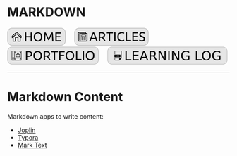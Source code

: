 # MARKDOWN

[![HOME](img/button_home.png)](https://github.com/mmmarceleza/My-Learning-Tracker#marcelos-learning-tracker) &nbsp; &nbsp; [![MY ARTICLES](img/button_article.png)](https://github.com/mmmarceleza/My-Learning-Tracker/blob/master/content/my-articles.md#my-articles) &nbsp; &nbsp; [![PORTFOLIO](img/button_portfolio.png)](https://github.com/mmmarceleza/My-Learning-Tracker/blob/master/content/portfolio.md#portfolio) &nbsp; &nbsp; [![LEARNING LOG](img/button_log.png)](https://github.com/mmmarceleza/My-Learning-Tracker/blob/master/content/learning-log.md#learning-log)

***

# Markdown Content

Markdown apps to write content:

- [Joplin](https://joplinapp.org/)
- [Typora](https://typora.io/)
- [Mark Text](https://marktext.app/)